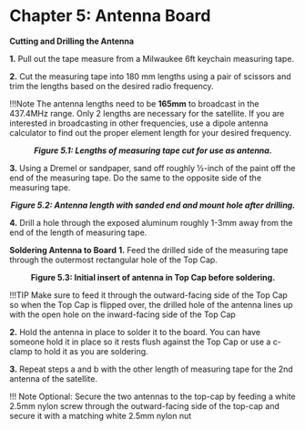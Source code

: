 # Chapter 5: Antenna Board

 **Cutting and Drilling the Antenna**

**1.** Pull out the tape measure from a Milwaukee 6ft keychain measuring tape.

**2.** Cut the measuring tape into 180 mm lengths using a pair of scissors and trim the lengths based on the desired radio frequency.
      
      
!!!Note 
      The antenna lengths need to be **165mm** to broadcast in the 437.4MHz range. Only 2 lengths are necessary for the satellite. If you are interested in broadcasting in other frequencies, use a dipole antenna calculator to find out the proper element length for your desired frequency.

*<p align="center">**Figure 5.1: Lengths of measuring tape cut for use as antenna.**</p>*
  
   
**3.** Using a Dremel or sandpaper, sand off roughly ½-inch of the paint off the end of the measuring tape. Do the same to the opposite side of the measuring tape.

*<p align="center">**Figure 5.2: Antenna length with sanded end and mount hole after drilling.** </p>*
   

**4.** Drill a hole through the exposed aluminum roughly 1-3mm away from the end of the length of measuring tape.

**Soldering Antenna to Board**
   **1.** Feed the drilled side of the measuring tape through the outermost rectangular hole of the Top Cap. 
    <p align="center">**Figure 5.3: Initial insert of antenna in Top Cap before soldering.** </p>
   
   !!!TIP 
      Make sure to feed it through the outward-facing side of the Top Cap so when the Top Cap is flipped over, the drilled hole of the antenna lines up with the open hole on the inward-facing side of the Top Cap
     


   **2.** Hold the antenna in place to solder it to the board. You can have someone hold it in place so it rests flush against the Top Cap or use a c-clamp to hold it as you are soldering.
   
   **3.** Repeat steps a and b with the other length of measuring tape for the 2nd antenna of the satellite.
   
   !!! Note Optional:
      Secure the two antennas to the top-cap by feeding a white 2.5mm nylon screw through the outward-facing side of the top-cap and secure it with a matching white 2.5mm nylon nut
